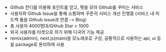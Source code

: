 - Github 잔디를 이용해 포인트를 얻고, 펫을 모아 Github를 꾸미는 서비스
- 사용자와 Github Issue을 통해 소통하며 꾸준히 서비스 개선 진행중 (서비스 내 피드백 폼을 Github issue과 연결 -> Blog)
- 총 사용자 4000명대/Github Star > 1000
- 외국 사용자를 타겟으로 하기 위해 다국어 기능 제공
- remix(admin), next.js(main)을 모노레포로 구성, 공통적으로 사용하는 api, ui 등을 package로 분리하여 사용
